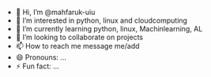 - 👋 Hi, I’m @mahfaruk-uiu
- 👀 I’m interested in python, linux and cloudcomputing
- 🌱 I’m currently learning python, linux, Machinlearning, AL
- 💞️ I’m looking to collaborate on projects
- 📫 How to reach me message me/add
- 😄 Pronouns: ...
- ⚡ Fun fact: ...

<!---
mahfaruk-uiu/mahfaruk-uiu is a ✨ special ✨ repository because its `README.md` (this file) appears on your GitHub profile.
You can click the Preview link to take a look at your changes.
--->
